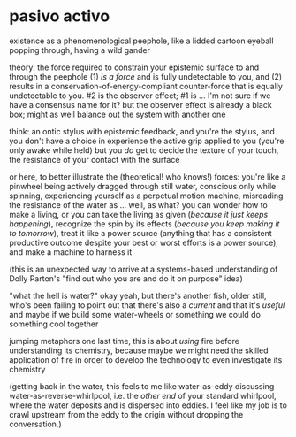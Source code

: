 # pasivo activo

existence as a phenomenological peephole, like a lidded cartoon eyeball popping through, having a wild gander

theory: the force required to constrain your epistemic surface to and through the peephole (1) _is a force_ and is fully undetectable to you, and (2) results in a conservation-of-energy-compliant counter-force that is equally undetectable to you. #2 is the observer effect; #1 is ... I'm not sure if we have a consensus name for it? but the observer effect is already a black box; might as well balance out the system with another one

think: an ontic stylus with epistemic feedback, and you're the stylus, and you don't have a choice in experience the active grip applied to you (you're only awake while held) but you _do_ get to decide the texture of your touch, the resistance of your contact with the surface

or here, to better illustrate the (theoretical! who knows!) forces: you're like a pinwheel being actively dragged through still water, conscious only while spinning, experiencing yourself as a perpetual motion machine, misreading the resistance of the water as … well, as what? you can wonder how to make a living, or you can take the living as given (_because it just keeps happening_), recognize the spin by its effects (_because you keep making it to tomorrow_), treat it like a power source (anything that has a consistent productive outcome despite your best or worst efforts is a power source), and make a machine to harness it

(this is an unexpected way to arrive at a systems-based understanding of Dolly Parton's "find out who you are and do it on purpose" idea)

"what the hell is water?" okay yeah, but there's another fish, older still, who's been failing to point out that there's also a _current_ and that it's _useful_ and maybe if we build some water-wheels or something we could do something cool together

jumping metaphors one last time, this is about _using_ fire before understanding its chemistry, because maybe we might need the skilled application of fire in order to develop the technology to even investigate its chemistry

(getting back in the water, this feels to me like water-as-eddy discussing water-as-reverse-whirlpool, i.e. the _other end_ of your standard whirlpool, where the water deposits and is dispersed into eddies. I feel like my job is to crawl upstream from the eddy to the origin without dropping the conversation.)
